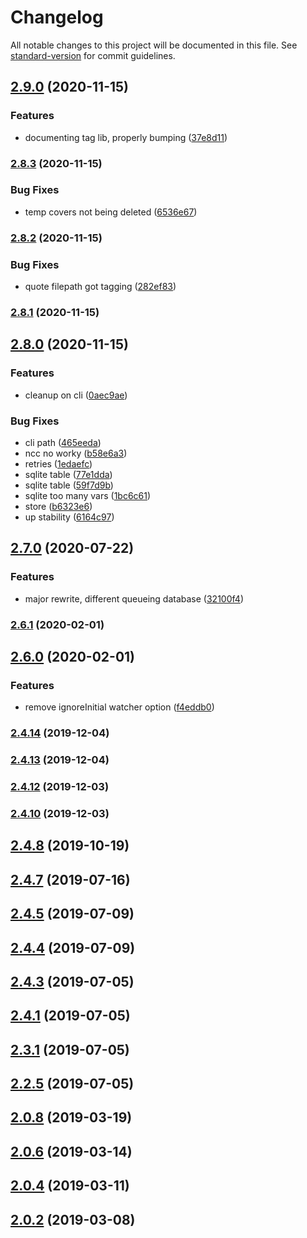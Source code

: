 # Changelog

All notable changes to this project will be documented in this file. See [standard-version](https://github.com/conventional-changelog/standard-version) for commit guidelines.

## [2.9.0](https://github.com/mshick/arrivals-osx/compare/v2.8.3...v2.9.0) (2020-11-15)


### Features

* documenting tag lib, properly bumping ([37e8d11](https://github.com/mshick/arrivals-osx/commit/37e8d11f73f1c41a9a7978faf05526197f07afe2))

### [2.8.3](https://github.com/mshick/arrivals-osx/compare/v2.8.2...v2.8.3) (2020-11-15)


### Bug Fixes

* temp covers not being deleted ([6536e67](https://github.com/mshick/arrivals-osx/commit/6536e67934661fd23f9b0c5aa308abd9edbc050b))

### [2.8.2](https://github.com/mshick/arrivals-osx/compare/v2.8.1...v2.8.2) (2020-11-15)


### Bug Fixes

* quote filepath got tagging ([282ef83](https://github.com/mshick/arrivals-osx/commit/282ef838e13c7c20de782736f6ec521756158faa))

### [2.8.1](https://github.com/mshick/arrivals-osx/compare/v2.8.0...v2.8.1) (2020-11-15)

## [2.8.0](https://github.com/mshick/arrivals-osx/compare/v2.6.2-0...v2.8.0) (2020-11-15)


### Features

* cleanup on cli ([0aec9ae](https://github.com/mshick/arrivals-osx/commit/0aec9ae49e9c1402c62a0117873e33eac3657973))


### Bug Fixes

* cli path ([465eeda](https://github.com/mshick/arrivals-osx/commit/465eedacf2cc4f9bde340fb69fad432902cbf51d))
* ncc no worky ([b58e6a3](https://github.com/mshick/arrivals-osx/commit/b58e6a353c0528fbc0410ebc0e7e83ea9fafbdf2))
* retries ([1edaefc](https://github.com/mshick/arrivals-osx/commit/1edaefcc5b4e2de17a620564cdb2c04628f772c4))
* sqlite table ([77e1dda](https://github.com/mshick/arrivals-osx/commit/77e1ddaa7c538f410c1c41569f7a98e7be8ea865))
* sqlite table ([59f7d9b](https://github.com/mshick/arrivals-osx/commit/59f7d9bfffe7a388d812e9e3c129bc798671a1cf))
* sqlite too many vars ([1bc6c61](https://github.com/mshick/arrivals-osx/commit/1bc6c616bb3b7de6fe1e50eabc54c3eb921fbf06))
* store ([b6323e6](https://github.com/mshick/arrivals-osx/commit/b6323e616d17b41c0984e8672c6356ff9aad81e2))
* up stability ([6164c97](https://github.com/mshick/arrivals-osx/commit/6164c9728849303e9ede447a93ae9882d3175edf))

## [2.7.0](https://github.com/mshick/arrivals-osx/compare/v2.6.1...v2.7.0) (2020-07-22)


### Features

* major rewrite, different queueing database ([32100f4](https://github.com/mshick/arrivals-osx/commit/32100f46ddc366d41194dcecc9f9d6ebd8185809))

### [2.6.1](https://github.com/mshick/arrivals-osx/compare/v2.5.0...v2.6.1) (2020-02-01)

## [2.6.0](https://github.com/mshick/arrivals-osx/compare/v2.4.14...v2.6.0) (2020-02-01)


### Features

* remove ignoreInitial watcher option ([f4eddb0](https://github.com/mshick/arrivals-osx/commit/f4eddb061a7bc52d70b8e8e0346fee23486112ed))

### [2.4.14](https://github.com/mshick/arrivals-osx/compare/v2.4.13...v2.4.14) (2019-12-04)



### [2.4.13](https://github.com/mshick/arrivals-osx/compare/v2.4.11...v2.4.13) (2019-12-04)



### [2.4.12](https://github.com/mshick/arrivals-osx/compare/v2.4.9...v2.4.12) (2019-12-03)



### [2.4.10](https://github.com/mshick/arrivals-osx/compare/v2.4.8...v2.4.10) (2019-12-03)



<a name="2.4.8"></a>
## [2.4.8](https://github.com/mshick/arrivals-osx/compare/v2.4.6...v2.4.8) (2019-10-19)



<a name="2.4.7"></a>
## [2.4.7](https://github.com/mshick/arrivals-osx/compare/v2.4.5...v2.4.7) (2019-07-16)



<a name="2.4.5"></a>
## [2.4.5](https://github.com/mshick/arrivals-osx/compare/v2.4.4...v2.4.5) (2019-07-09)



<a name="2.4.4"></a>
## [2.4.4](https://github.com/mshick/arrivals-osx/compare/v2.4.2...v2.4.4) (2019-07-09)



<a name="2.4.3"></a>
## [2.4.3](https://github.com/mshick/arrivals-osx/compare/v2.4.0...v2.4.3) (2019-07-05)



<a name="2.4.1"></a>
## [2.4.1](https://github.com/mshick/arrivals-osx/compare/v2.3.0...v2.4.1) (2019-07-05)



<a name="2.3.1"></a>
## [2.3.1](https://github.com/mshick/arrivals-osx/compare/v2.2.4...v2.3.1) (2019-07-05)



<a name="2.2.5"></a>
## [2.2.5](https://github.com/mshick/arrivals-osx/compare/v2.2.2...v2.2.5) (2019-07-05)



<a name="2.0.8"></a>
## [2.0.8](https://github.com/mshick/arrivals-osx/compare/v2.0.5...v2.0.8) (2019-03-19)



<a name="2.0.6"></a>
## [2.0.6](https://github.com/mshick/arrivals-osx/compare/v2.0.3...v2.0.6) (2019-03-14)



<a name="2.0.4"></a>
## [2.0.4](https://github.com/mshick/arrivals-osx/compare/v2.0.1...v2.0.4) (2019-03-11)



<a name="2.0.2"></a>
## [2.0.2](https://github.com/mshick/arrivals-osx/compare/v1.8.7...v2.0.2) (2019-03-08)
